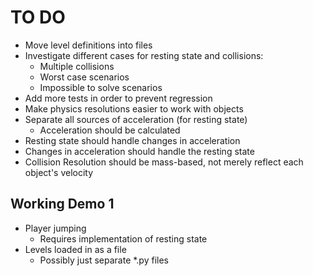# TO DO #
 * Move level definitions into files
 * Investigate different cases for resting state and collisions:
    - Multiple collisions
    - Worst case scenarios
    - Impossible to solve scenarios
 * Add more tests in order to prevent regression
 * Make physics resolutions easier to work with objects
 * Separate all sources of acceleration (for resting state)
    - Acceleration should be calculated
 * Resting state should handle changes in acceleration
 * Changes in acceleration should handle the resting state
 * Collision Resolution should be mass-based, not merely reflect each object's velocity

## Working Demo 1 ##
 * Player jumping
    - Requires implementation of resting state
 * Levels loaded in as a file
    - Possibly just separate *.py files